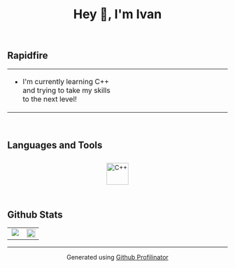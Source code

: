# <div align="center">                    Hey 👋, I'm Ivan </div>  
  

<br/>  


## Rapidfire  
<table><tr><td valign="top" width="50%">

- I'm currently learning C++ and trying to take my skills to the next level!  


</td><td valign="top" width="50%">



</td></tr></table>  

<br/>  


## Languages and Tools  
<div align="center">  
<a href="https://www.cplusplus.com/" target="_blank"><img style="margin: 10px" src="https://profilinator.rishav.dev/skills-assets/cplusplus-original.svg" alt="C++" height="50" /></a>  
</div>  

<br/>  


## Github Stats  
<table><tr><td valign="top" width="50%">

<div align="center">
<img src="https://komarev.com/ghpvc/?username=IvanBorisov-RBST&&style=flat-square" align="center" />
</div>  


</td><td valign="top" width="50%">

<div align="center"><img src="https://github-readme-stats.vercel.app/api/top-langs/?username=IvanBorisov-RBST&hide_border=true&layout=compact" align="center" style="width: 100%" /></div>

</td></tr></table>  


----
<div align="center">Generated using <a href="https://profilinator.rishav.dev/" target="_blank">Github Profilinator</a></div>
